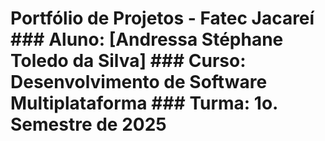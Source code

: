 # Portfólio de Projetos - Fatec Jacareí ### Aluno: [Andressa Stéphane Toledo da Silva] ### Curso: Desenvolvimento de Software Multiplataforma ### Turma: 1o. Semestre de 2025
